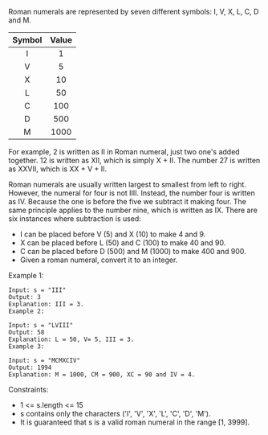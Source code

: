 Roman numerals are represented by seven different symbols: I, V, X, L, C, D and M.

| Symbol | Value |
|:------:|:-----:|
|    I   |   1   |
|    V   |   5   |
|    X   |   10  |
|    L   |   50  |
|    C   |  100  |
|    D   |  500  |
|    M   |  1000 |

For example, 2 is written as II in Roman numeral, just two one's added together. 12 is written as XII, which is simply X + II. The number 27 is written as XXVII, which is XX + V + II.

Roman numerals are usually written largest to smallest from left to right. However, the numeral for four is not IIII. Instead, the number four is written as IV. Because the one is before the five we subtract it making four. The same principle applies to the number nine, which is written as IX. There are six instances where subtraction is used:

* I can be placed before V (5) and X (10) to make 4 and 9.
* X can be placed before L (50) and C (100) to make 40 and 90.
* C can be placed before D (500) and M (1000) to make 400 and 900.
* Given a roman numeral, convert it to an integer.



Example 1:
````
Input: s = "III"
Output: 3
Explanation: III = 3.
Example 2:
````

````
Input: s = "LVIII"
Output: 58
Explanation: L = 50, V= 5, III = 3.
Example 3:
````

````
Input: s = "MCMXCIV"
Output: 1994
Explanation: M = 1000, CM = 900, XC = 90 and IV = 4.
````


Constraints:

* 1 <= s.length <= 15
* s contains only the characters ('I', 'V', 'X', 'L', 'C', 'D', 'M').
* It is guaranteed that s is a valid roman numeral in the range [1, 3999].
